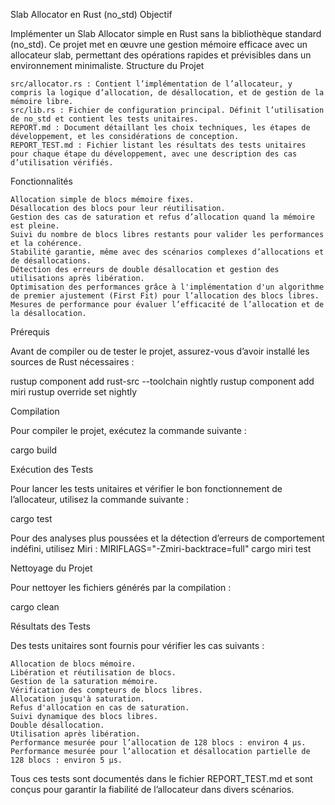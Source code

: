 Slab Allocator en Rust (no_std)
Objectif

Implémenter un Slab Allocator simple en Rust sans la bibliothèque standard (no_std). Ce projet met en œuvre une gestion mémoire efficace avec un allocateur slab, permettant des opérations rapides et prévisibles dans un environnement minimaliste.
Structure du Projet

    src/allocator.rs : Contient l’implémentation de l’allocateur, y compris la logique d’allocation, de désallocation, et de gestion de la mémoire libre.
    src/lib.rs : Fichier de configuration principal. Définit l’utilisation de no_std et contient les tests unitaires.
    REPORT.md : Document détaillant les choix techniques, les étapes de développement, et les considérations de conception.
    REPORT_TEST.md : Fichier listant les résultats des tests unitaires pour chaque étape du développement, avec une description des cas d’utilisation vérifiés.

Fonctionnalités

    Allocation simple de blocs mémoire fixes.
    Désallocation des blocs pour leur réutilisation.
    Gestion des cas de saturation et refus d’allocation quand la mémoire est pleine.
    Suivi du nombre de blocs libres restants pour valider les performances et la cohérence.
    Stabilité garantie, même avec des scénarios complexes d’allocations et de désallocations.
    Détection des erreurs de double désallocation et gestion des utilisations après libération.
    Optimisation des performances grâce à l'implémentation d'un algorithme de premier ajustement (First Fit) pour l’allocation des blocs libres.
    Mesures de performance pour évaluer l’efficacité de l’allocation et de la désallocation.


Prérequis

Avant de compiler ou de tester le projet, assurez-vous d’avoir installé les sources de Rust nécessaires :

rustup component add rust-src --toolchain nightly
rustup component add miri
rustup override set nightly

Compilation

Pour compiler le projet, exécutez la commande suivante :

cargo build


Exécution des Tests

Pour lancer les tests unitaires et vérifier le bon fonctionnement de l’allocateur, utilisez la commande suivante :

cargo test

Pour des analyses plus poussées et la détection d’erreurs de comportement indéfini, utilisez Miri :
MIRIFLAGS="-Zmiri-backtrace=full" cargo miri test

Nettoyage du Projet

Pour nettoyer les fichiers générés par la compilation :

cargo clean

Résultats des Tests

Des tests unitaires sont fournis pour vérifier les cas suivants :

    Allocation de blocs mémoire.
    Libération et réutilisation de blocs.
    Gestion de la saturation mémoire.
    Vérification des compteurs de blocs libres.
    Allocation jusqu'à saturation.
    Refus d'allocation en cas de saturation.
    Suivi dynamique des blocs libres.
    Double désallocation.
    Utilisation après libération.
    Performance mesurée pour l’allocation de 128 blocs : environ 4 µs.
    Performance mesurée pour l’allocation et désallocation partielle de 128 blocs : environ 5 µs.

Tous ces tests sont documentés dans le fichier REPORT_TEST.md et sont conçus pour garantir la fiabilité de l’allocateur dans divers scénarios.